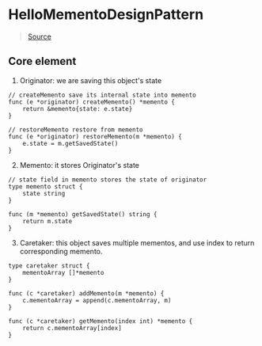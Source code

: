 # HelloMementoDesignPattern

> [Source](https://golangbyexample.com/memento-design-pattern-go/)

## Core element

1. Originator: we are saving this object's state

```
// createMemento save its internal state into memento
func (e *originator) createMemento() *memento {
	return &memento{state: e.state}
}

// restoreMemento restore from memento
func (e *originator) restoreMemento(m *memento) {
	e.state = m.getSavedState()
}
```

2. Memento: it stores Originator's state

```
// state field in memento stores the state of originator 
type memento struct {
	state string
}

func (m *memento) getSavedState() string {
	return m.state
}
```

3. Caretaker: this object saves multiple mementos, and use index to return corresponding memento.

```
type caretaker struct {
	mementoArray []*memento
}

func (c *caretaker) addMemento(m *memento) {
	c.mementoArray = append(c.mementoArray, m)
}

func (c *caretaker) getMemento(index int) *memento {
	return c.mementoArray[index]
}
```